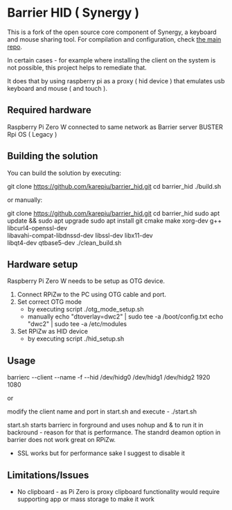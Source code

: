 # Barrier HID ( Synergy )

This is a fork of the open source core component of Synergy, a keyboard
and mouse sharing tool.
For compilation and configuration, check
[the main repo](https://github.com/debauchee/barrier).

In certain cases - for example where installing the client on the system
is not possible, this project helps to remediate that.

It does that by using raspberry pi as a proxy ( hid device )
that emulates usb keyboard and mouse ( and touch ). 

## Required hardware

Raspberry Pi Zero W connected to same network as Barrier server 
BUSTER Rpi OS ( Legacy ) 

## Building the solution

You can build the solution by executing:

git clone https://github.com/karepiu/barrier_hid.git
cd barrier_hid
./build.sh

or manually:

git clone https://github.com/karepiu/barrier_hid.git
cd barrier_hid
sudo apt update && sudo apt upgrade
sudo apt install git cmake make xorg-dev g++ libcurl4-openssl-dev \
                 libavahi-compat-libdnssd-dev libssl-dev libx11-dev \
                 libqt4-dev qtbase5-dev
./clean_build.sh

## Hardware setup 

Raspberry Pi Zero W needs to be setup as OTG device. 

1. Connect RPiZw to the PC using OTG cable and port. 
2. Set correct OTG mode
   - by executing script 
        ./otg_mode_setup.sh
   - manually 
        echo "dtoverlay=dwc2" | sudo tee -a /boot/config.txt
        echo "dwc2" | sudo tee -a /etc/modules
3. Set RPiZw as HID device
   - by executing script 
        ./hid_setup.sh
        
## Usage

barrierc --client --name <your client name> -f --hid /dev/hidg0 /dev/hidg1 /dev/hidg2 1920 1080 <ip of server>

or

modify the client name and port in start.sh and execute - ./start.sh

start.sh starts barrierc in forground and uses nohup and & to run it in backround - reason for that is performance. 
The standrd deamon option in barrier does not work great on RPiZw.

* SSL works but for performance sake I suggest to disable it

## Limitations/Issues

- No clipboard - as Pi Zero is proxy clipboard functionality would require supporting app or mass storage to make it work


